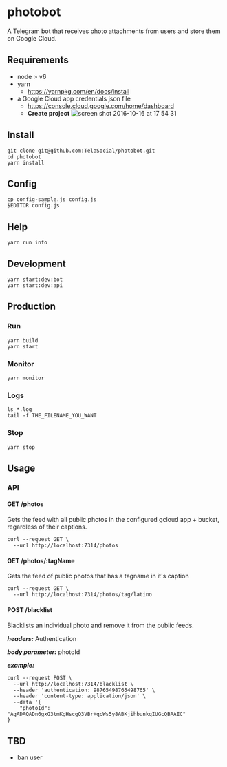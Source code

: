 # photobot
A Telegram bot that receives photo attachments from users and store them
on Google Cloud.

## Requirements

- node > v6
- yarn
  - https://yarnpkg.com/en/docs/install
- a Google Cloud app credentials json file
  - https://console.cloud.google.com/home/dashboard
  - **Create project** ![screen shot 2016-10-16 at 17 54 31](https://cloud.githubusercontent.com/assets/7760/19420426/cc86caec-93c9-11e6-88ab-f55f7be794c9.png)

## Install

```shell
git clone git@github.com:TelaSocial/photobot.git
cd photobot
yarn install
```

## Config
```shell
cp config-sample.js config.js
$EDITOR config.js
```

## Help 
```shell
yarn run info
```

## Development

```shell
yarn start:dev:bot
yarn start:dev:api
```

## Production

### Run
```shell
yarn build
yarn start
```

### Monitor
```shell
yarn monitor
```

### Logs
```shell
ls *.log
tail -f THE_FILENAME_YOU_WANT 
```

### Stop
```shell
yarn stop
```

## Usage

### API

#### GET /photos

Gets the feed with all public photos in the configured gcloud app + bucket,
regardless of their captions.

```
curl --request GET \
  --url http://localhost:7314/photos
```

#### GET /photos/:tagName

Gets the feed of public photos that has a tagname in it's caption

```
curl --request GET \
  --url http://localhost:7314/photos/tag/latino
```

#### POST /blacklist

Blacklists an individual photo and remove it from the public feeds.

***headers:*** Authentication

***body parameter:*** photoId

***example:***

```
curl --request POST \
  --url http://localhost:7314/blacklist \
  --header 'authentication: 98765498765498765' \
  --header 'content-type: application/json' \
  --data '{
	"photoId": "AgADAQADn6gxG3tmKgHscgQ3VBrHqcWs5y8ABKjihbunkqIUGcQBAAEC" 
}
```

## TBD

- ban user

